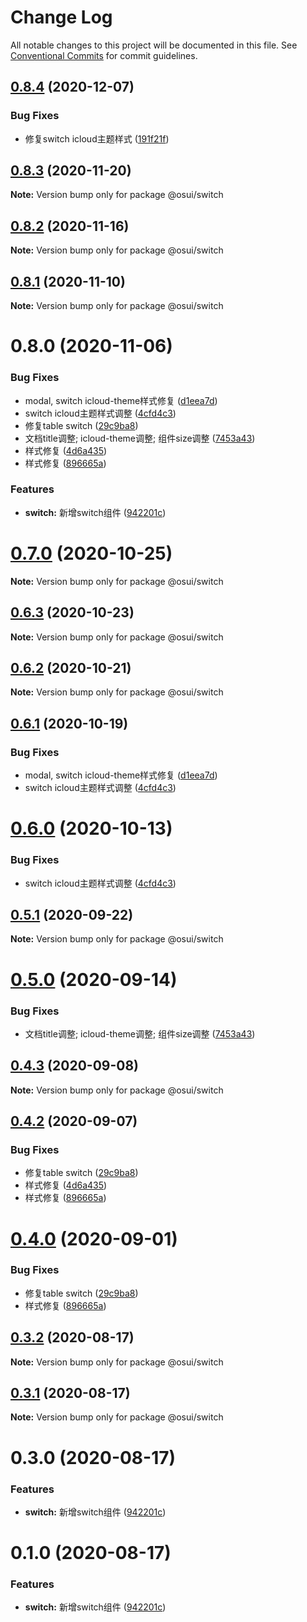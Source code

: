 # Change Log

All notable changes to this project will be documented in this file.
See [Conventional Commits](https://conventionalcommits.org) for commit guidelines.

## [0.8.4](https://gitee.com/gitee-fe/osui/tree/master/compare/@osui/switch@0.8.3...@osui/switch@0.8.4) (2020-12-07)


### Bug Fixes

* 修复switch icloud主题样式 ([191f21f](https://gitee.com/gitee-fe/osui/tree/master/commits/191f21f582aecb7a893f0cb166d77604829a42e0))





## [0.8.3](https://gitee.com/gitee-fe/osui/tree/master/compare/@osui/switch@0.8.2...@osui/switch@0.8.3) (2020-11-20)

**Note:** Version bump only for package @osui/switch





## [0.8.2](https://gitee.com/gitee-fe/osui/tree/master/compare/@osui/switch@0.8.1...@osui/switch@0.8.2) (2020-11-16)

**Note:** Version bump only for package @osui/switch





## [0.8.1](https://gitee.com/gitee-fe/osui/tree/master/compare/@osui/switch@0.6.3...@osui/switch@0.8.1) (2020-11-10)

**Note:** Version bump only for package @osui/switch





# 0.8.0 (2020-11-06)


### Bug Fixes

* modal, switch icloud-theme样式修复 ([d1eea7d](https://gitee.com/gitee-fe/osui/tree/master/commits/d1eea7d5984887a7bec2fd8fa59dcf867b6564c4))
* switch icloud主题样式调整 ([4cfd4c3](https://gitee.com/gitee-fe/osui/tree/master/commits/4cfd4c345a704f1f97f0453b7a921395c1164ccc))
* 修复table switch ([29c9ba8](https://gitee.com/gitee-fe/osui/tree/master/commits/29c9ba8b79904566ea84e010dd5ffa62c8e75ab4))
* 文档title调整; icloud-theme调整; 组件size调整 ([7453a43](https://gitee.com/gitee-fe/osui/tree/master/commits/7453a437fb419db875709b32f934ba9e3454f895))
* 样式修复 ([4d6a435](https://gitee.com/gitee-fe/osui/tree/master/commits/4d6a435d8619434d977ea4988b2aa8474f90ce59))
* 样式修复 ([896665a](https://gitee.com/gitee-fe/osui/tree/master/commits/896665a45f52be9a2896157f20125f8a77809e34))


### Features

* **switch:** 新增switch组件 ([942201c](https://gitee.com/gitee-fe/osui/tree/master/commits/942201c054c18c3552a73c7baf01147cbc3a5b84))





# [0.7.0](https://gitee.com/gitee-fe/osui/tree/master/compare/@osui/switch@0.6.3...@osui/switch@0.7.0) (2020-10-25)

**Note:** Version bump only for package @osui/switch





## [0.6.3](https://gitee.com/gitee-fe/osui/tree/master/compare/@osui/switch@0.6.2...@osui/switch@0.6.3) (2020-10-23)

**Note:** Version bump only for package @osui/switch





## [0.6.2](https://gitee.com/gitee-fe/osui/tree/master/compare/@osui/switch@0.6.1...@osui/switch@0.6.2) (2020-10-21)

**Note:** Version bump only for package @osui/switch





## [0.6.1](https://gitee.com/gitee-fe/osui/tree/master/compare/@osui/switch@0.5.1...@osui/switch@0.6.1) (2020-10-19)


### Bug Fixes

* modal, switch icloud-theme样式修复 ([d1eea7d](https://gitee.com/gitee-fe/osui/tree/master/commits/d1eea7d5984887a7bec2fd8fa59dcf867b6564c4))
* switch icloud主题样式调整 ([4cfd4c3](https://gitee.com/gitee-fe/osui/tree/master/commits/4cfd4c345a704f1f97f0453b7a921395c1164ccc))





# [0.6.0](https://gitee.com/gitee-fe/osui/tree/master/compare/@osui/switch@0.5.1...@osui/switch@0.6.0) (2020-10-13)


### Bug Fixes

* switch icloud主题样式调整 ([4cfd4c3](https://gitee.com/gitee-fe/osui/tree/master/commits/4cfd4c345a704f1f97f0453b7a921395c1164ccc))





## [0.5.1](https://gitee.com/gitee-fe/osui/tree/master/compare/@osui/switch@0.5.0...@osui/switch@0.5.1) (2020-09-22)

**Note:** Version bump only for package @osui/switch





# [0.5.0](https://gitee.com/gitee-fe/osui/tree/master/compare/@osui/switch@0.4.3...@osui/switch@0.5.0) (2020-09-14)


### Bug Fixes

* 文档title调整; icloud-theme调整; 组件size调整 ([7453a43](https://gitee.com/gitee-fe/osui/tree/master/commits/7453a437fb419db875709b32f934ba9e3454f895))





## [0.4.3](https://gitee.com/gitee-fe/osui/tree/master/compare/@osui/switch@0.4.2...@osui/switch@0.4.3) (2020-09-08)

**Note:** Version bump only for package @osui/switch





## [0.4.2](https://gitee.com/gitee-fe/osui/tree/master/compare/@osui/switch@0.3.2...@osui/switch@0.4.2) (2020-09-07)


### Bug Fixes

* 修复table switch ([29c9ba8](https://gitee.com/gitee-fe/osui/tree/master/commits/29c9ba8b79904566ea84e010dd5ffa62c8e75ab4))
* 样式修复 ([4d6a435](https://gitee.com/gitee-fe/osui/tree/master/commits/4d6a435d8619434d977ea4988b2aa8474f90ce59))
* 样式修复 ([896665a](https://gitee.com/gitee-fe/osui/tree/master/commits/896665a45f52be9a2896157f20125f8a77809e34))





# [0.4.0](https://gitee.com/gitee-fe/osui/tree/master/compare/@osui/switch@0.3.2...@osui/switch@0.4.0) (2020-09-01)


### Bug Fixes

* 修复table switch ([29c9ba8](https://gitee.com/gitee-fe/osui/tree/master/commits/29c9ba8b79904566ea84e010dd5ffa62c8e75ab4))
* 样式修复 ([896665a](https://gitee.com/gitee-fe/osui/tree/master/commits/896665a45f52be9a2896157f20125f8a77809e34))





## [0.3.2](https://gitee.com/gitee-fe/osui/tree/master/compare/@osui/switch@0.3.1...@osui/switch@0.3.2) (2020-08-17)

**Note:** Version bump only for package @osui/switch





## [0.3.1](https://gitee.com/gitee-fe/osui/tree/master/compare/@osui/switch@0.3.0...@osui/switch@0.3.1) (2020-08-17)

**Note:** Version bump only for package @osui/switch





# 0.3.0 (2020-08-17)


### Features

* **switch:** 新增switch组件 ([942201c](https://gitee.com/gitee-fe/osui/tree/master/commits/942201c054c18c3552a73c7baf01147cbc3a5b84))





# 0.1.0 (2020-08-17)


### Features

* **switch:** 新增switch组件 ([942201c](https://gitee.com/gitee-fe/osui/tree/master/commits/942201c054c18c3552a73c7baf01147cbc3a5b84))
